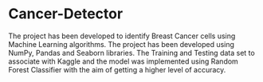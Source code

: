 # Cancer-Detector

The project has been developed to identify Breast Cancer cells using Machine Learning algorithms. The project has been developed using NumPy, Pandas and Seaborn libraries. The Training and Testing data set to associate with Kaggle and the model was implemented using Random Forest Classifier with the aim of getting a higher level of accuracy.
